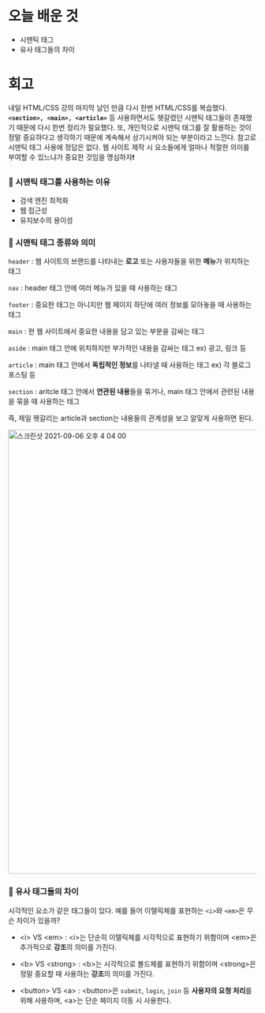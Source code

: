 # 오늘 배운 것 

* 시맨틱 태그
* 유사 태그들의 차이

# 회고

내일 HTML/CSS 강의 마지막 날인 만큼 다시 한번 HTML/CSS를 복습했다.
<b>`<section>, <main>, <article>`</b> 등 사용하면서도 헷갈렸던 시맨틱 태그들이 존재했기 때문에 다시 한번 정리가 필요했다.
또, 개인적으로 시맨틱 태그를 잘 활용하는 것이 정말 중요하다고 생각하기 때문에 계속해서 상기시켜야 되는 부분이라고 느낀다. 참고로 시맨틱 태그 사용에 정답은 없다. 웹 사이트 제작 시 요소들에게 얼마나 
적절한 의미를 부여할 수 있느냐가 중요한 것임을 명심하자❗️

<h3>📌 시맨틱 태그를 사용하는 이유</h3>
  
* 검색 엔진 최적화
* 웹 접근성
* 유지보수의 용이성

<h3>📌 시맨틱 태그 종류와 의미</h3>
  
`header` : 웹 사이트의 브랜드를 나타내는 <b>로고</b> 또는 사용자들을 위한 <b>메뉴</b>가 위치하는 태그
  
`nav` : header 태그 안에 여러 메뉴가 있을 때 사용하는 태그
  
`footer` : 중요한 태그는 아니지만 웹 페이지 하단에 여러 정보를 모아놓을 때 사용하는 태그
  
`main` : 현 웹 사이트에서 중요한 내용을 담고 있는 부분을 감싸는 태그
  
`aside` : main 태그 안에 위치하지만 부가적인 내용을 감싸는 태그 ex) 광고, 링크 등
  
`article` : main 태그 안에서 <b>독립적인 정보</b>를 나타낼 때 사용하는 태그 ex) 각 블로그 포스팅 등
  
`section` : aritcle 태그 안에서 <b>연관된 내용</b>들을 묶거나, main 태그 안에서 관련된 내용을 묶을 때 사용하는 태그
  
 즉, 제일 헷갈리는 article과 section는 내용들의 관계성을 보고 알맞게 사용하면 된다.
  
<img width="900" alt="스크린샷 2021-09-06 오후 4 04 00" src="https://user-images.githubusercontent.com/56878724/132174493-37df1e93-46dc-4b83-ae7f-da125b824c2c.png">

<h3>📌 유사 태그들의 차이</h3>
  
시각적인 요소가 같은 태그들이 있다. 예를 들어 이탤릭체를 표현하는 `<i>`와 `<em>`은 무슨 차이가 있을까?
  
* &lt;i&gt; VS  &lt;em&gt; :  &lt;i&gt;는 단순히 이탤릭체를 시각적으로 표현하기 위함이며  &lt;em&gt;은 추가적으로 <b>강조</b>의 의미를 가진다.
  
* &lt;b&gt; VS  &lt;strong&gt; :  &lt;b&gt;는 시각적으로 볼드체를 표현하기 위함이며  &lt;strong&gt;은 정말 중요할 때 사용하는 <b>강조</b>의 의미를 가진다.

* &lt;button&gt; VS  &lt;a&gt; : &lt;button&gt;은 `submit`, `login`, `join` 등 <b>사용자의 요청 처리</b>를 위해 사용하며, &lt;a&gt;는 단순 페이지 이동 시 사용한다.
